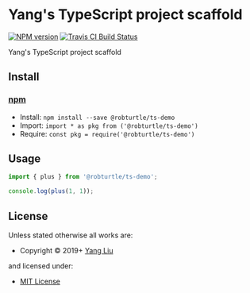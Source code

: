 <!-- TITLE/ -->

<h1>Yang's TypeScript project scaffold</h1>

<!-- /TITLE -->


<!-- BADGES/ -->

<span class="badge-npmversion"><a href="https://npmjs.org/package/@robturtle/ts-demo" title="View this project on NPM"><img src="https://img.shields.io/npm/v/@robturtle/ts-demo.svg" alt="NPM version" /></a></span>
<span class="badge-travisci"><a href="http://travis-ci.org/robturtle/ts-demo" title="Check this project's build status on TravisCI"><img src="https://img.shields.io/travis/robturtle/ts-demo/master.svg" alt="Travis CI Build Status" /></a></span>

<!-- /BADGES -->


<!-- DESCRIPTION/ -->

Yang's TypeScript project scaffold

<!-- /DESCRIPTION -->


<!-- INSTALL/ -->

<h2>Install</h2>

<a href="https://npmjs.com" title="npm is a package manager for javascript"><h3>npm</h3></a>
<ul>
<li>Install: <code>npm install --save @robturtle/ts-demo</code></li>
<li>Import: <code>import * as pkg from ('@robturtle/ts-demo')</code></li>
<li>Require: <code>const pkg = require('@robturtle/ts-demo')</code></li>
</ul>

<!-- /INSTALL -->


## Usage

```js
import { plus } from '@robturtle/ts-demo';

console.log(plus(1, 1));
```

<!-- LICENSE/ -->

<h2>License</h2>

Unless stated otherwise all works are:

<ul><li>Copyright &copy; 2019+ <a href="http://medium.com/@yl3710">Yang Liu</a></li></ul>

and licensed under:

<ul><li><a href="http://spdx.org/licenses/MIT.html">MIT License</a></li></ul>

<!-- /LICENSE -->

